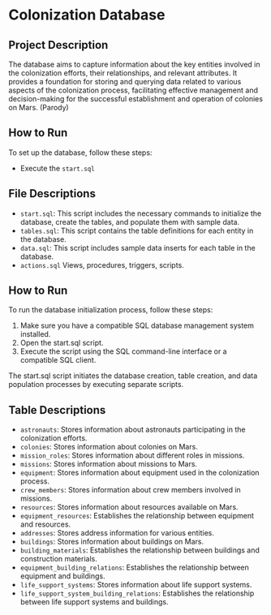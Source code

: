 # Colonization Database

## Project Description

The database aims to capture information about the key entities involved in the colonization efforts, their relationships, and relevant attributes. It provides a foundation for storing and querying data related to various aspects of the colonization process, facilitating effective management and decision-making for the successful establishment and operation of colonies on Mars. (Parody)

## How to Run

To set up the database, follow these steps:

- Execute the `start.sql`

## File Descriptions

- `start.sql`: This script includes the necessary commands to initialize the database, create the tables, and populate them with sample data.
- `tables.sql`: This script contains the table definitions for each entity in the database.
- `data.sql`: This script includes sample data inserts for each table in the database.
- `actions.sql` Views, procedures, triggers, scripts.

## How to Run
To run the database initialization process, follow these steps:

1. Make sure you have a compatible SQL database management system installed.
2. Open the start.sql script.
3. Execute the script using the SQL command-line interface or a compatible SQL client.

The start.sql script initiates the database creation, table creation, and data population processes by executing separate scripts.


## Table Descriptions

- `astronauts`: Stores information about astronauts participating in the colonization efforts.
- `colonies`: Stores information about colonies on Mars.
- `mission_roles`: Stores information about different roles in missions.
- `missions`: Stores information about missions to Mars.
- `equipment`: Stores information about equipment used in the colonization process.
- `crew_members`: Stores information about crew members involved in missions.
- `resources`: Stores information about resources available on Mars.
- `equipment_resources`: Establishes the relationship between equipment and resources.
- `addresses`: Stores address information for various entities.
- `buildings`: Stores information about buildings on Mars.
- `building_materials`: Establishes the relationship between buildings and construction materials.
- `equipment_building_relations`: Establishes the relationship between equipment and buildings.
- `life_support_systems`: Stores information about life support systems.
- `life_support_system_building_relations`: Establishes the relationship between life support systems and buildings.
